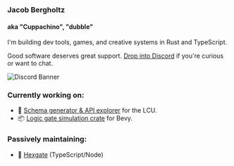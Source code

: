 ### Jacob Bergholtz
#### aka "Cuppachino", "dubble"

I'm building dev tools, games, and creative systems in Rust and TypeScript.

Good software deserves great support. [Drop into Discord](https://discord.gg/HEd72YnzVq) if you're curious or want to chat.

![Discord Banner](https://discordapp.com/api/guilds/1080840305441525766/widget.png)

### Currently working on:

- 🚀 [Schema generator & API explorer](https://github.com/BlossomiShymae/Needlework.Net) for the LCU.
- 📦 [Logic gate simulation crate](https://github.com/cuppachino/logic_tools) for Bevy.

### Passively maintaining:

- 📡 [Hexgate](https://github.com/cuppachino/hexgate) (TypeScript/Node)

